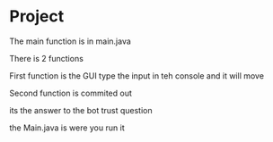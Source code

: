 # Project

The main function is in main.java

There is 2 functions

First function is the GUI
type the input in teh console and it will move

Second function is commited out

its the answer to the bot trust question

the Main.java is were you run it
